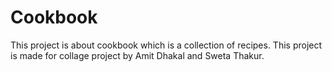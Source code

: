 # Cookbook
This project is about cookbook which is a collection of recipes. This project is made for collage project by Amit Dhakal and Sweta Thakur.
